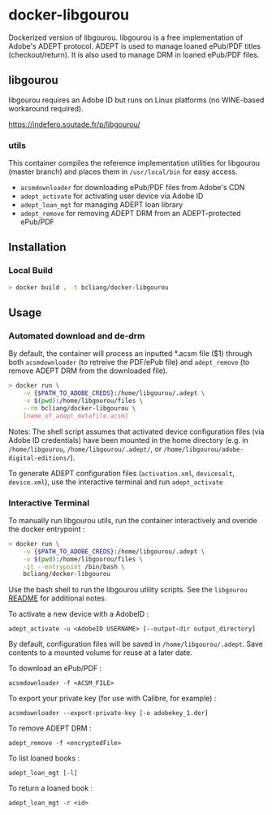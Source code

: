 # docker-libgourou

Dockerized version of libgourou. libgourou is a free implementation of Adobe's ADEPT protocol. ADEPT is used to manage loaned ePub/PDF titles (checkout/return). It is also used to manage DRM in loaned ePub/PDF files. 

## libgourou

libgourou requires an Adobe ID but runs on Linux platforms (no WINE-based workaround required).

https://indefero.soutade.fr/p/libgourou/

### utils

This container compiles the reference implementation utilities for libgourou (master branch) and places them in `/usr/local/bin` for easy access. 

- `acsmdownloader` for downloading ePub/PDF files from Adobe's CDN
- `adept_activate` for activating user device via Adobe ID
- `adept_loan_mgt` for managing ADEPT loan library
- `adept_remove` for removing ADEPT DRM from an ADEPT-protected ePub/PDF

## Installation

### Local Build

```bash
> docker build . -t bcliang/docker-libgourou
```

## Usage

### Automated download and de-drm

By default, the container will process an inputted *.acsm file ($1) through both `acsmdownloader` (to retreive the PDF/ePub file) and `adept_remove` (to remove ADEPT DRM from the downloaded file). 

```bash
> docker run \
    -v {$PATH_TO_ADOBE_CREDS}:/home/libgourou/.adept \
    -v $(pwd):/home/libgourou/files \
    --rm bcliang/docker-libgourou \
    [name_of_adept_metafile.acsm]
```

Notes: The shell script assumes that activated device configuration files (via Adobe ID credentials) have been mounted in the home directory (e.g. in `/home/libgourou`, `/home/libgourou/.adept/`, or `/home/libgourou/adobe-digital-editions/`). 

To generate ADEPT configuration files (`activation.xml`, `devicesalt`, `device.xml`), use the interactive terminal and run `adept_activate`

### Interactive Terminal

To manually run libgourou utils, run the container interactively and overide the docker entrypoint :
```bash
> docker run \
    -v {$PATH_TO_ADOBE_CREDS}:/home/libgourou/.adept \
    -v $(pwd):/home/libgourou/files \
    -it --entrypoint /bin/bash \
    bcliang/docker-libgourou
```

Use the bash shell to run the libgourou utility scripts. See the `libgourou` [README](https://indefero.soutade.fr/p/libgourou/source/tree/master/README.md) for additional notes.

To activate a new device with a AdobeID :
```
adept_activate -u <AdobeID USERNAME> [--output-dir output_directory]
```
By default, configuration files will be saved in `/home/libgourou/.adept`. Save contents to a mounted volume for reuse at a later date.

To download an ePub/PDF :
```
acsmdownloader -f <ACSM_FILE>
```
To export your private key (for use with Calibre, for example) :
```
acsmdownloader --export-private-key [-o adobekey_1.der]
```
To remove ADEPT DRM :
```
adept_remove -f <encryptedFile>
```
To list loaned books :
```
adept_loan_mgt [-l]
```
To return a loaned book :
```
adept_loan_mgt -r <id>
```
